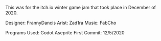 This was for the itch.io winter game jam that took place in December of 2020. 

Designer: FrannyDancis
Arist: Zad1ra
Music: FabCho


Programs Used: 
Godot
Aseprite
First Commit: 12/5/2020

